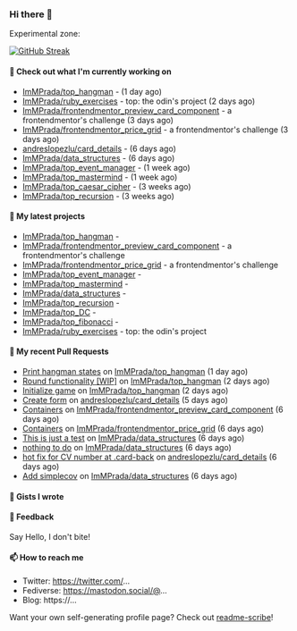 ### Hi there 👋

Experimental zone:

[![GitHub Streak](https://github-readme-stats.vercel.app/api/top-langs/?username=immprada)](https://git.io/streak-stats)



#### 👷 Check out what I'm currently working on

- [ImMPrada/top_hangman](https://github.com/ImMPrada/top_hangman) -  (1 day ago)
- [ImMPrada/ruby_exercises](https://github.com/ImMPrada/ruby_exercises) - top: the odin&#39;s project (2 days ago)
- [ImMPrada/frontendmentor_preview_card_component](https://github.com/ImMPrada/frontendmentor_preview_card_component) - a frontendmentor&#39;s challenge (3 days ago)
- [ImMPrada/frontendmentor_price_grid](https://github.com/ImMPrada/frontendmentor_price_grid) - a frontendmentor&#39;s challenge (3 days ago)
- [andreslopezlu/card_details](https://github.com/andreslopezlu/card_details) -  (6 days ago)
- [ImMPrada/data_structures](https://github.com/ImMPrada/data_structures) -  (6 days ago)
- [ImMPrada/top_event_manager](https://github.com/ImMPrada/top_event_manager) -  (1 week ago)
- [ImMPrada/top_mastermind](https://github.com/ImMPrada/top_mastermind) -  (1 week ago)
- [ImMPrada/top_caesar_cipher](https://github.com/ImMPrada/top_caesar_cipher) -  (3 weeks ago)
- [ImMPrada/top_recursion](https://github.com/ImMPrada/top_recursion) -  (3 weeks ago)

#### 🌱 My latest projects

- [ImMPrada/top_hangman](https://github.com/ImMPrada/top_hangman) - 
- [ImMPrada/frontendmentor_preview_card_component](https://github.com/ImMPrada/frontendmentor_preview_card_component) - a frontendmentor&#39;s challenge
- [ImMPrada/frontendmentor_price_grid](https://github.com/ImMPrada/frontendmentor_price_grid) - a frontendmentor&#39;s challenge
- [ImMPrada/top_event_manager](https://github.com/ImMPrada/top_event_manager) - 
- [ImMPrada/top_mastermind](https://github.com/ImMPrada/top_mastermind) - 
- [ImMPrada/data_structures](https://github.com/ImMPrada/data_structures) - 
- [ImMPrada/top_recursion](https://github.com/ImMPrada/top_recursion) - 
- [ImMPrada/top_DC](https://github.com/ImMPrada/top_DC) - 
- [ImMPrada/top_fibonacci](https://github.com/ImMPrada/top_fibonacci) - 
- [ImMPrada/ruby_exercises](https://github.com/ImMPrada/ruby_exercises) - top: the odin&#39;s project

#### 🔨 My recent Pull Requests

- [Print hangman states](https://github.com/ImMPrada/top_hangman/pull/3) on [ImMPrada/top_hangman](https://github.com/ImMPrada/top_hangman) (1 day ago)
- [Round functionality [WIP]](https://github.com/ImMPrada/top_hangman/pull/2) on [ImMPrada/top_hangman](https://github.com/ImMPrada/top_hangman) (2 days ago)
- [Initialize game](https://github.com/ImMPrada/top_hangman/pull/1) on [ImMPrada/top_hangman](https://github.com/ImMPrada/top_hangman) (2 days ago)
- [Create form](https://github.com/andreslopezlu/card_details/pull/4) on [andreslopezlu/card_details](https://github.com/andreslopezlu/card_details) (5 days ago)
- [Containers](https://github.com/ImMPrada/frontendmentor_preview_card_component/pull/1) on [ImMPrada/frontendmentor_preview_card_component](https://github.com/ImMPrada/frontendmentor_preview_card_component) (6 days ago)
- [Containers](https://github.com/ImMPrada/frontendmentor_price_grid/pull/1) on [ImMPrada/frontendmentor_price_grid](https://github.com/ImMPrada/frontendmentor_price_grid) (6 days ago)
- [This is just a test](https://github.com/ImMPrada/data_structures/pull/8) on [ImMPrada/data_structures](https://github.com/ImMPrada/data_structures) (6 days ago)
- [nothing to do](https://github.com/ImMPrada/data_structures/pull/6) on [ImMPrada/data_structures](https://github.com/ImMPrada/data_structures) (6 days ago)
- [hot fix for CV number at .card-back](https://github.com/andreslopezlu/card_details/pull/3) on [andreslopezlu/card_details](https://github.com/andreslopezlu/card_details) (6 days ago)
- [Add simplecov](https://github.com/ImMPrada/data_structures/pull/5) on [ImMPrada/data_structures](https://github.com/ImMPrada/data_structures) (6 days ago)

#### 📓 Gists I wrote



#### 💬 Feedback

Say Hello, I don't bite!

#### 📫 How to reach me

- Twitter: https://twitter.com/...
- Fediverse: https://mastodon.social/@...
- Blog: https://...

Want your own self-generating profile page? Check out [readme-scribe](https://github.com/muesli/readme-scribe)!
